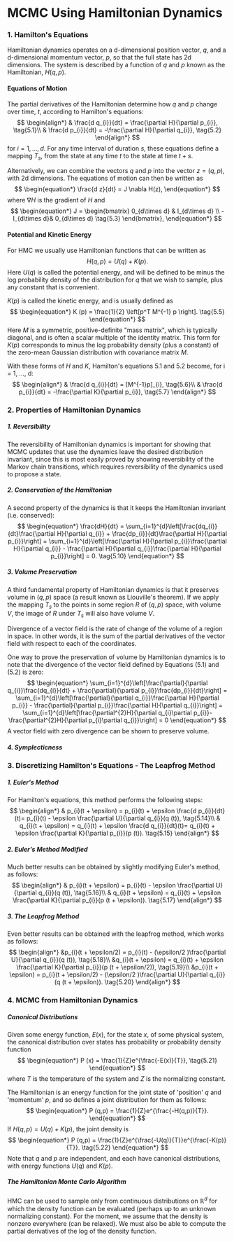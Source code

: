# MCMC Using Hamiltonian Dynamics

### 1. Hamilton's Equations

Hamiltonian dynamics operates on a d-dimensional position vector, $q$, and a d-dimensional momentum vector, $p$, so that the full state has 2d dimensions. The system is described by a function of $q$ and $p$ known as the Hamiltonian, $H (q,p)$.

#### Equations of Motion

The partial derivatives of the Hamiltonian determine how $q$ and $p$ change over time, $t$, according to Hamilton's equations:
$$
\begin{align*}
	& \frac{d q_{i}}{dt} = \frac{\partial H}{\partial p_{i}}, \tag{5.1}\\
	& \frac{d p_{i}}{dt} = -\frac{\partial H}{\partial q_{i}}, \tag{5.2}
\end{align*}
$$
for $i = 1, \ldots, d$. For any time interval of duration $s$, these equations define a mapping $T_{s}$, from the state at any time $t$ to the state at time $t + s$.

Alternatively, we can combine the vectors $q$ and $p$ into the vector $z = (q, p)$, with 2d dimensions. The equations of motion can then be written as
$$
\begin{equation*}
	\frac{d z}{dt} = J \nabla H(z),
\end{equation*}
$$
where $\nabla H$ is the gradient of $H$ and 
$$
\begin{equation*}
	J = \begin{bmatrix}
		0_{d\times d} & I_{d\times d} \\
		-I_{d\times d}& 0_{d\times d} \tag{5.3}
	\end{bmatrix},
\end{equation*}
$$

#### Potential and Kinetic Energy

For HMC we usually use Hamiltonian functions that can be written as
$$
\begin{equation*}
	H (q,p) = U (q) + K (p). \tag{5.4}
\end{equation*}
$$
Here $U (q)$ is called the potential energy, and will be defined to be minus the log probability density of the distribution for $q$ that we wish to sample, plus any constant that is convenient.

$K (p)$ is called the kinetic energy, and is usually defined as
$$
\begin{equation*}
	K (p) = \frac{1}{2} \left[p^T M^{-1} p \right]. \tag{5.5}
\end{equation*}
$$
Here $M$ is a symmetric, positive-definite "mass matrix", which is typically diagonal, and is often a scalar multiple of the identity matrix. This form for $K (p)$ corresponds to minus the log probability density (plus a constant) of the zero-mean Gaussian distribution with covariance matrix $M$.

With these forms of $H$ and $K$, Hamilton's equations 5.1 and 5.2 become, for i = 1, ..., d:
$$
\begin{align*}
	& \frac{d q_{i}}{dt} = [M^{-1}p]_{i}, \tag{5.6}\\
	& \frac{d p_{i}}{dt} = -\frac{\partial K}{\partial p_{i}}, \tag{5.7}
\end{align*}
$$

### 2. Properties of Hamiltonian Dynamics

##### 1. Reversibility 

The reversibility of Hamiltonian dynamics is important for showing that MCMC updates that use the dynamics leave the desired distribution invariant, since this is most easily proved by showing reversibility of the Markov chain transitions, which requires reversibility of the dynamics used to propose a state.

##### 2. Conservation of the Hamiltonian

A second property of the dynamics is that it keeps the Hamiltonian invariant (i.e. conserved):
$$
\begin{equation*}
	\frac{dH}{dt} = \sum_{i=1}^{d}\left[\frac{dq_{i}}{dt}\frac{\partial H}{\partial q_{i}} + \frac{dp_{i}}{dt}\frac{\partial H}{\partial p_{i}}\right] = \sum_{i=1}^{d}\left[\frac{\partial H}{\partial p_{i}}\frac{\partial H}{\partial q_{i}} - \frac{\partial H}{\partial q_{i}}\frac{\partial H}{\partial p_{i}}\right] = 0. \tag{5.10}
	\end{equation*}
$$

##### 3. Volume Preservation

A third fundamental property of Hamiltonian dynamics is that it preserves volume in $(q,p)$ space (a result known as Liouville's theorem). If we apply the mapping $T_{s}$ to the points in some region $R$ of $(q,p)$ space, with volume $V$, the image of $R$ under $T_{s}$ will also have volume $V$.

Divergence of a vector field is the rate of change of the volume of a region in space. In other words, it is the sum of the partial derivatives of the vector field with respect to each of the coordinates.

One way to prove the preservation of volume by Hamiltonian dynamics is to note that the divergence of the vector field defined by Equations (5.1) and (5.2) is zero:
$$
\begin{equation*}
	\sum_{i=1}^{d}\left[\frac{\partial}{\partial q_{i}}\frac{dq_{i}}{dt} + \frac{\partial}{\partial p_{i}}\frac{dp_{i}}{dt}\right] 
	= \sum_{i=1}^{d}\left[\frac{\partial}{\partial q_{i}}\frac{\partial H}{\partial p_{i}} - \frac{\partial}{\partial p_{i}}\frac{\partial H}{\partial q_{i}}\right] 
	= \sum_{i=1}^{d}\left[\frac{\partial^{2}H}{\partial q_{i}\partial p_{i}}- \frac{\partial^{2}H}{\partial p_{i}\partial q_{i}}\right] = 0 
\end{equation*}
$$
A vector field with zero divergence can be shown to preserve volume.

##### 4. Symplecticness

### 3. Discretizing Hamilton's Equations - The Leapfrog Method

##### 1. Euler's Method

For Hamilton's equations, this method performs the following steps:
$$
\begin{align*}
	& p_{i}(t + \epsilon) = p_{i}(t) + \epsilon \frac{d p_{i}}{dt}(t)= p_{i}(t) - \epsilon \frac{\partial U}{\partial q_{i}}(q (t)), \tag{5.14}\\
	& q_{i}(t + \epsilon) = q_{i}(t) + \epsilon \frac{d q_{i}}{dt}(t)= q_{i}(t) + \epsilon \frac{\partial K}{\partial p_{i}}(p (t)). \tag{5.15}
\end{align*}
$$

##### 2. Euler's Method Modified

Much better results can be obtained by slightly modifying Euler's method, as follows:
$$
\begin{align*}
	& p_{i}(t + \epsilon) = p_{i}(t) - \epsilon \frac{\partial U}{\partial q_{i}}(q (t)), \tag{5.16}\\
	& q_{i}(t + \epsilon) = q_{i}(t) + \epsilon \frac{\partial K}{\partial p_{i}}(p (t + \epsilon)). \tag{5.17}
\end{align*}
$$

##### 3. The Leapfrog Method	

Even better results can be obtained with the leapfrog method, which works as follows:
$$
\begin{align*}
	&p_{i}(t + \epsilon/2) = p_{i}(t) - (\epsilon/2 )\frac{\partial U}{\partial q_{i}}(q (t)), \tag{5.18}\\
	&q_{i}(t + \epsilon) = q_{i}(t) + \epsilon \frac{\partial K}{\partial p_{i}}(p (t + \epsilon/2)), \tag{5.19}\\
	&p_{i}(t + \epsilon) = p_{i}(t + \epsilon/2) - (\epsilon/2 )\frac{\partial U}{\partial q_{i}}(q (t + \epsilon)). \tag{5.20}
\end{align*}
$$

### 4. MCMC from Hamiltonian Dynamics

##### Canonical Distributions

Given some energy function, $E (x)$, for the state $x$, of some physical system, the canonical distribution over states has probability or probability density function
$$
\begin{equation*}
	P (x) = \frac{1}{Z}e^{\frac{-E(x)}{T}}, \tag{5.21}
\end{equation*}
$$
where $T$ is the temperature of the system and $Z$ is the normalizing constant.

The Hamiltonian is an energy function for the joint state of 'position' $q$ and 'momentum' $p$, and so defines a joint distribution for them as follows:
$$
\begin{equation*}
	P (q,p) = \frac{1}{Z}e^{\frac{-H(q,p)}{T}}.
\end{equation*}
$$
If $H (q,p) = U (q) + K (p)$, the joint density is 
$$
\begin{equation*}
	P (q,p) = \frac{1}{Z}e^{\frac{-U(q)}{T}}e^{\frac{-K(p)}{T}}.  \tag{5.22}
\end{equation*}
$$
Note that $q$ and $p$ are independent, and each have canonical distributions, with energy functions $U (q)$ and $K (p)$.

##### The Hamiltonian Monte Carlo Algorithm

HMC can be used to sample only from continuous distributions on $\mathbb{R}^{d}$ for which the density function can be evaluated (perhaps up to an unknown normalizing constant). For the moment, we assume that the density is nonzero everywhere (can be relaxed). We must also be able to compute the partial derivatives of the log of the density function.
